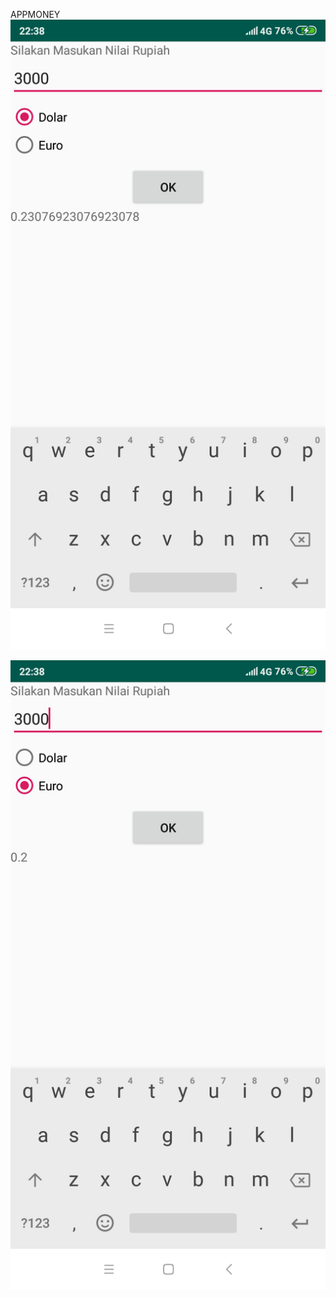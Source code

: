 APPMONEY
![alt_text](https://github.com/IlyasaPunjungWicaksono/Modul1_Android/blob/master/screenshots/AppMoney1.png)
<br>

![alt_text](https://github.com/IlyasaPunjungWicaksono/Modul1_Android/blob/master/screenshots/AppMoney2.png)
<br>
